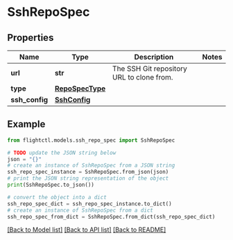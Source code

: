 # SshRepoSpec


## Properties

Name | Type | Description | Notes
------------ | ------------- | ------------- | -------------
**url** | **str** | The SSH Git repository URL to clone from. | 
**type** | [**RepoSpecType**](RepoSpecType.md) |  | 
**ssh_config** | [**SshConfig**](SshConfig.md) |  | 

## Example

```python
from flightctl.models.ssh_repo_spec import SshRepoSpec

# TODO update the JSON string below
json = "{}"
# create an instance of SshRepoSpec from a JSON string
ssh_repo_spec_instance = SshRepoSpec.from_json(json)
# print the JSON string representation of the object
print(SshRepoSpec.to_json())

# convert the object into a dict
ssh_repo_spec_dict = ssh_repo_spec_instance.to_dict()
# create an instance of SshRepoSpec from a dict
ssh_repo_spec_from_dict = SshRepoSpec.from_dict(ssh_repo_spec_dict)
```
[[Back to Model list]](../README.md#documentation-for-models) [[Back to API list]](../README.md#documentation-for-api-endpoints) [[Back to README]](../README.md)


